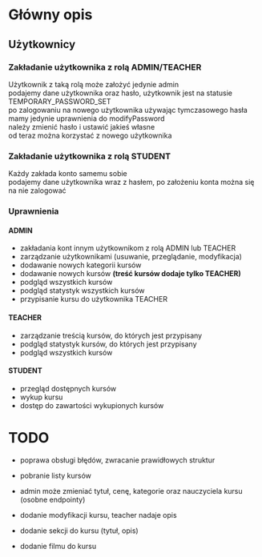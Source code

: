 # Główny opis
## Użytkownicy
### Zakładanie użytkownika z rolą ADMIN/TEACHER
Użytkownik z taką rolą może założyć jedynie admin<br>
podajemy dane użytkownika oraz hasło, użytkownik jest na statusie TEMPORARY_PASSWORD_SET<br>
po zalogowaniu na nowego użytkownika używając tymczasowego hasła mamy jedynie uprawnienia do modifyPassword<br>
należy zmienić hasło i ustawić jakieś własne<br>
od teraz można korzystać z nowego użytkownika

### Zakładanie użytkownika z rolą STUDENT
Każdy zakłada konto samemu sobie<br>
podajemy dane użytkownika wraz z hasłem, po założeniu konta można się na nie zalogować

### Uprawnienia
#### ADMIN
* zakładania kont innym użytkownikom z rolą ADMIN lub TEACHER
* zarządzanie użytkownikami (usuwanie, przeglądanie, modyfikacja)
* dodawanie nowych kategorii kursów
* dodawanie nowych kursów **(treść kursów dodaje tylko TEACHER)**
* podgląd wszystkich kursów
* podgląd statystyk wszystkich kursów
* przypisanie kursu do użytkownika TEACHER
#### TEACHER
* zarządzanie treścią kursów, do których jest przypisany
* podgląd statystyk kursów, do których jest przypisany
* podgląd wszystkich kursów
#### STUDENT
* przegląd dostępnych kursów
* wykup kursu
* dostęp do zawartości wykupionych kursów
# TODO
* poprawa obsługi błędów, zwracanie prawidłowych struktur

* pobranie listy kursów
* admin może zmieniać tytuł, cenę, kategorie oraz nauczyciela kursu (osobne endpointy)
* dodanie modyfikacji kursu, teacher nadaje opis 
* dodanie sekcji do kursu (tytuł, opis)
* dodanie filmu do kursu
